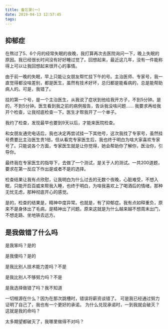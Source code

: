 ```yaml
---
title: 备忘录(一)
date: 2019-04-13 12:57:45
tags:
---
```


## 抑郁症
在熬过了5、6个月的经常失眠的夜晚，我打算再次去医院询问一下，晚上失眠的原因。我已经很长时间没有好好睡过觉了。回想起来，最近这几年，没有一件能称得上可以让我回想起来很开心的事情。

由于前一晚的失眠，早上只能让女朋友帮忙挂下午的号。主治医师、专家号，我一直觉得都没啥差别，都是医生，虽然有技术好坏，总归都是能看病的，总是能帮助病人的。可是，我错了。

挂的第一个号，是一个主治医生，从我说了症状到他给我开方子，不到5分钟。是的，不到5分钟。医生看到我之前的病例报告，告诉我没啥问题……
我要求再给我开个检查，让我彻底检查一下。医生才帮我开了一个单子。

我约了检查，发现最早也要到9天以后，才能来医院检查。

和女朋友通完电话后，我也决定再尝试挂一下其他号，这次我找了专家号，虽然挂号费要比主治医生贵1倍，但从看完专家医生后，我也终于明白为啥大家喜欢专家号了。只能说各个方面，专家医生就是让你觉得，她会帮助你了解你，医治你，引导你。

最终我在专家医生的指导下，去做了一个测试，是关于人的测试。一共200道题，要求在第一反应下作出是或者不是的选择。

检查结果让我有点欣慰，让我明白为什么过去的无数个夜晚，心脏难受，不想入眠，只能开启百威来帮我入睡，也终于明白，为啥我喜欢上了喝酒后的情绪，那种无忧无虑，那种彻底开心的感觉。

是的，检查的结果是，精神中度异常。也就是，有了抑郁症。我有点如释重负，原来不是身体出了毛病，是精神出了问题。原来这就是为什么越来越不想周末出门，不想走路、坐地铁去远方。


## 是我做错了什么吗
是我笨吗？是的

是我傻吗？是的

是我比别人技术能力差吗？不是

是我比别人不够努力吗？不是


是我选择做错了吗？我不知道

一切根源在什么？因为在那次跳槽时，错误将薪资谈错了。
可是我已经通过努力证明了自己了，我也有一个更好的承诺。
为什么兑现承诺时，一到我就会破灭？
这就是我的命吗？

太多期望都破灭了，我哪里做得不对吗？
